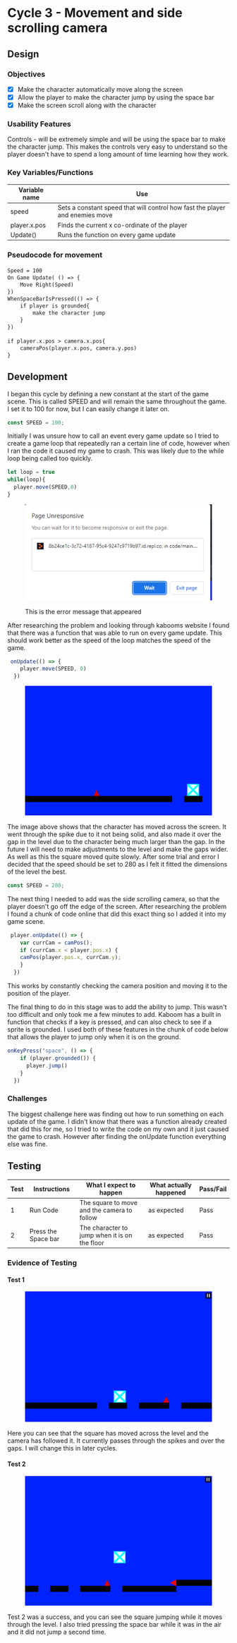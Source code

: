 # Cycle 3 - Movement and side scrolling camera

## Design

### Objectives

* [x] Make the character automatically move along the screen
* [x] Allow the player to make the character jump by using the space bar
* [x] Make the screen scroll along with the character

### Usability Features

Controls - will be extremely simple and will be using the space bar to make the character jump. This makes the controls very easy to understand so the player doesn't have to spend a long amount of time learning how they work.

### Key Variables/Functions

| Variable name | Use                                                                          |
| ------------- | ---------------------------------------------------------------------------- |
| speed         | Sets a constant speed that will control how fast the player and enemies move |
| player.x.pos  | Finds the current x co-ordinate of the player                                |
| Update()      | Runs the function on every game update                                       |

### Pseudocode for movement

```
Speed = 100
On Game Update( () => { 
    Move Right(Speed)
}) 
WhenSpaceBarIsPressed(() => {
    if player is grounded{
        make the character jump
    }
})

if player.x.pos > camera.x.pos{
    cameraPos(player.x.pos, camera.y.pos) 
}
```

## Development

I began this cycle by defining a new constant at the start of the game scene. This is called SPEED and will remain the same throughout the game. I set it to 100 for now, but I can easily change it later on.

```javascript
const SPEED = 100;
```

Initially I was unsure how to call an event every game update so I tried to create a game loop that repeatedly ran a certain line of code, however when I ran the code it caused my game to crash. This was likely due to the while loop being called too quickly.

```javascript
let loop = true
while(loop){
  player.move(SPEED,0)
}
```

<figure><img src="../.gitbook/assets/image (27) (1).png" alt=""><figcaption><p>This is the error message that appeared</p></figcaption></figure>

After researching the problem and looking through kabooms website I found that there was a function that was able to run on every game update. This should work better as the speed of the loop matches the speed of the game.

```javascript
 onUpdate(() => {
    player.move(SPEED, 0)
  })
```

<figure><img src="../.gitbook/assets/image (2) (4) (1).png" alt=""><figcaption></figcaption></figure>

The image above shows that the character has moved across the screen. It went through the spike due to it not being solid, and also made it over the gap in the level due to the character being much larger than the gap. In the future I will need to make adjustments to the level and make the gaps wider. As well as this the square moved quite slowly. After some trial and error I decided that the speed should be set to 280 as I felt it fitted the dimensions of the level the best.

```javascript
const SPEED = 280;
```

The next thing I needed to add was the side scrolling camera, so that the player doesn't go off the edge of the screen. After researching the problem I found a chunk of code online that did this exact thing so I added it into my game scene.

```javascript
 player.onUpdate(() => {
    var currCam = camPos();
    if (currCam.x < player.pos.x) {
    camPos(player.pos.x, currCam.y);
    }
  })
```

This works by constantly checking the camera position and moving it to the position of the player.

The final thing to do in this stage was to add the ability to jump. This wasn't too difficult and only took me a few minutes to add. Kaboom has a built in function that checks if a key is pressed, and can also check to see if a sprite is grounded. I used both of these features in the chunk of code below that allows the player to jump only when it is on the ground.

```javascript
onKeyPress("space", () => {
    if (player.grounded()) {
      player.jump()
    }
  })
```

### Challenges

The biggest challenge here was finding out how to run something on each update of the game. I didn't know that there was a function already created that did this for me, so I tried to write the code on my own and it just caused the game to crash. However after finding the onUpdate function everything else was fine.

## Testing

| Test | Instructions        | What I expect to happen                        | What actually happened | Pass/Fail |
| ---- | ------------------- | ---------------------------------------------- | ---------------------- | --------- |
| 1    | Run Code            | The square to move and the camera to follow    | as expected            | Pass      |
| 2    | Press the Space bar | The character to jump when it is on the floor  | as expected            | Pass      |

### Evidence of Testing

#### Test 1

<figure><img src="../.gitbook/assets/image (15).png" alt=""><figcaption></figcaption></figure>

Here you can see that the square has moved across the level and the camera has followed it.  It currently passes through the spikes and over the gaps. I will change this in later cycles.

#### Test 2

<figure><img src="../.gitbook/assets/image (20) (2).png" alt=""><figcaption></figcaption></figure>

Test 2 was a success, and you can see the square jumping while it moves through the level. I also tried pressing the space bar while it was in the air and it did not jump a second time.

